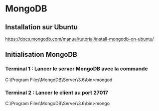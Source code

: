 # MongoDB

## Installation sur Ubuntu
https://docs.mongodb.com/manual/tutorial/install-mongodb-on-ubuntu/ 

## Initialisation MongoDB
### Terminal 1 : Lancer le server MongoDB avec la commande
C:\Program Files\MongoDB\Server\3.6\bin>mongod

### Terminal 2 : Lancer le client au port 27017
C:\Program Files\MongoDB\Server\3.6\bin>mongo
